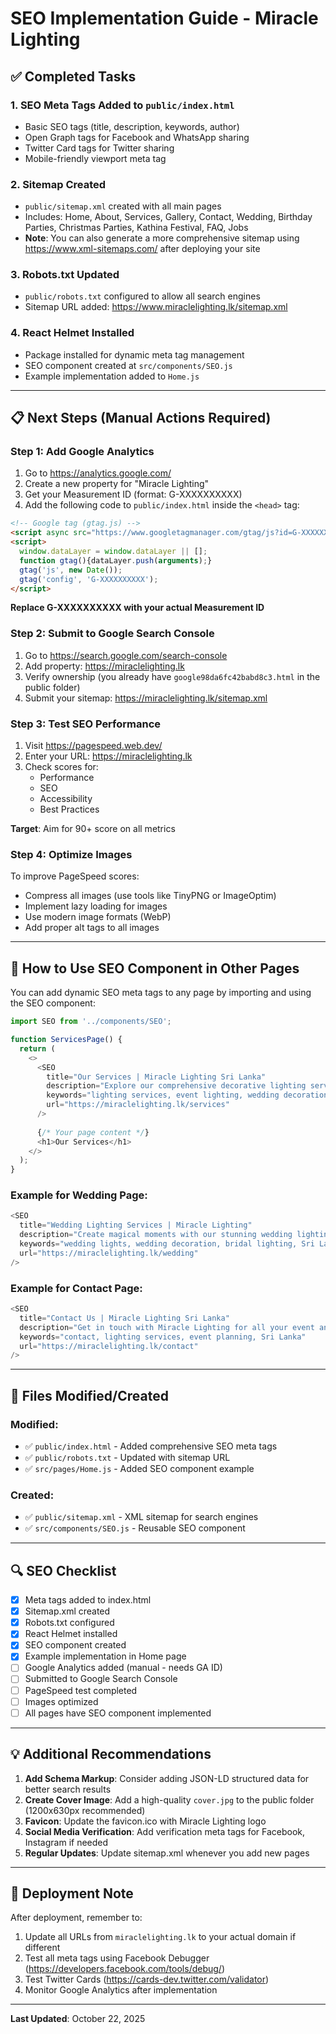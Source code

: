 # SEO Implementation Guide - Miracle Lighting

## ✅ Completed Tasks

### 1. SEO Meta Tags Added to `public/index.html`
- Basic SEO tags (title, description, keywords, author)
- Open Graph tags for Facebook and WhatsApp sharing
- Twitter Card tags for Twitter sharing
- Mobile-friendly viewport meta tag

### 2. Sitemap Created
- `public/sitemap.xml` created with all main pages
- Includes: Home, About, Services, Gallery, Contact, Wedding, Birthday Parties, Christmas Parties, Kathina Festival, FAQ, Jobs
- **Note**: You can also generate a more comprehensive sitemap using https://www.xml-sitemaps.com/ after deploying your site

### 3. Robots.txt Updated
- `public/robots.txt` configured to allow all search engines
- Sitemap URL added: https://www.miraclelighting.lk/sitemap.xml

### 4. React Helmet Installed
- Package installed for dynamic meta tag management
- SEO component created at `src/components/SEO.js`
- Example implementation added to `Home.js`

---

## 📋 Next Steps (Manual Actions Required)

### Step 1: Add Google Analytics

1. Go to https://analytics.google.com/
2. Create a new property for "Miracle Lighting"
3. Get your Measurement ID (format: G-XXXXXXXXXX)
4. Add the following code to `public/index.html` inside the `<head>` tag:

```html
<!-- Google tag (gtag.js) -->
<script async src="https://www.googletagmanager.com/gtag/js?id=G-XXXXXXXXXX"></script>
<script>
  window.dataLayer = window.dataLayer || [];
  function gtag(){dataLayer.push(arguments);}
  gtag('js', new Date());
  gtag('config', 'G-XXXXXXXXXX');
</script>
```

**Replace G-XXXXXXXXXX with your actual Measurement ID**

### Step 2: Submit to Google Search Console

1. Go to https://search.google.com/search-console
2. Add property: https://miraclelighting.lk
3. Verify ownership (you already have `google98da6fc42babd8c3.html` in the public folder)
4. Submit your sitemap: https://miraclelighting.lk/sitemap.xml

### Step 3: Test SEO Performance

1. Visit https://pagespeed.web.dev/
2. Enter your URL: https://miraclelighting.lk
3. Check scores for:
   - Performance
   - SEO
   - Accessibility
   - Best Practices

**Target**: Aim for 90+ score on all metrics

### Step 4: Optimize Images

To improve PageSpeed scores:
- Compress all images (use tools like TinyPNG or ImageOptim)
- Implement lazy loading for images
- Use modern image formats (WebP)
- Add proper alt tags to all images

---

## 🎯 How to Use SEO Component in Other Pages

You can add dynamic SEO meta tags to any page by importing and using the SEO component:

```javascript
import SEO from '../components/SEO';

function ServicesPage() {
  return (
    <>
      <SEO 
        title="Our Services | Miracle Lighting Sri Lanka"
        description="Explore our comprehensive decorative lighting services for weddings, events, and festivals."
        keywords="lighting services, event lighting, wedding decoration, Sri Lanka"
        url="https://miraclelighting.lk/services"
      />
      
      {/* Your page content */}
      <h1>Our Services</h1>
    </>
  );
}
```

### Example for Wedding Page:

```javascript
<SEO 
  title="Wedding Lighting Services | Miracle Lighting"
  description="Create magical moments with our stunning wedding lighting solutions. Professional decorative lighting for your special day in Sri Lanka."
  keywords="wedding lights, wedding decoration, bridal lighting, Sri Lanka weddings"
  url="https://miraclelighting.lk/wedding"
/>
```

### Example for Contact Page:

```javascript
<SEO 
  title="Contact Us | Miracle Lighting Sri Lanka"
  description="Get in touch with Miracle Lighting for all your event and wedding lighting needs. Professional service across Sri Lanka."
  keywords="contact, lighting services, event planning, Sri Lanka"
  url="https://miraclelighting.lk/contact"
/>
```

---

## 📁 Files Modified/Created

### Modified:
- ✅ `public/index.html` - Added comprehensive SEO meta tags
- ✅ `public/robots.txt` - Updated with sitemap URL
- ✅ `src/pages/Home.js` - Added SEO component example

### Created:
- ✅ `public/sitemap.xml` - XML sitemap for search engines
- ✅ `src/components/SEO.js` - Reusable SEO component

---

## 🔍 SEO Checklist

- [x] Meta tags added to index.html
- [x] Sitemap.xml created
- [x] Robots.txt configured
- [x] React Helmet installed
- [x] SEO component created
- [x] Example implementation in Home page
- [ ] Google Analytics added (manual - needs GA ID)
- [ ] Submitted to Google Search Console
- [ ] PageSpeed test completed
- [ ] Images optimized
- [ ] All pages have SEO component implemented

---

## 💡 Additional Recommendations

1. **Add Schema Markup**: Consider adding JSON-LD structured data for better search results
2. **Create Cover Image**: Add a high-quality `cover.jpg` to the public folder (1200x630px recommended)
3. **Favicon**: Update the favicon.ico with Miracle Lighting logo
4. **Social Media Verification**: Add verification meta tags for Facebook, Instagram if needed
5. **Regular Updates**: Update sitemap.xml whenever you add new pages

---

## 🚀 Deployment Note

After deployment, remember to:
1. Update all URLs from `miraclelighting.lk` to your actual domain if different
2. Test all meta tags using Facebook Debugger (https://developers.facebook.com/tools/debug/)
3. Test Twitter Cards (https://cards-dev.twitter.com/validator)
4. Monitor Google Analytics after implementation

---

**Last Updated**: October 22, 2025
